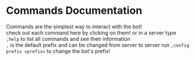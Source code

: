 # Commands Documentation

Commands are the simplest way to interact with the bot!  
check out each command here by clicking on them! or in a server type ``,help`` to list all commands and see their information   
``,`` is the default prefix and can be changed from server to server run ```,config prefix <prefix>``` to change the bot's prefix!
